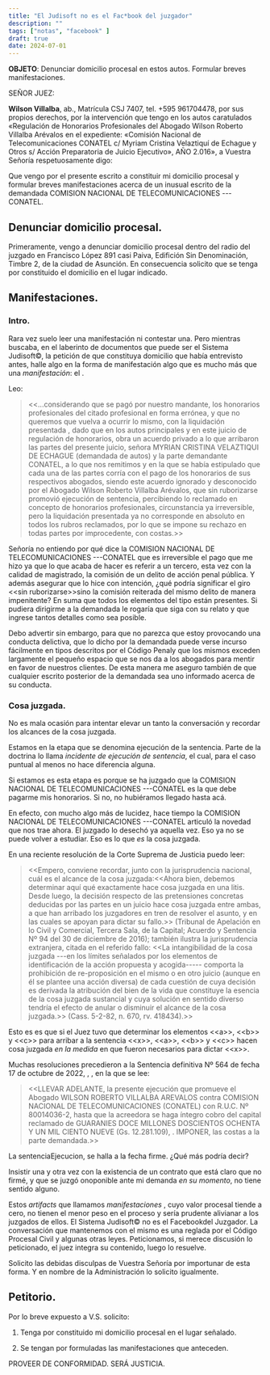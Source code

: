 ```yaml
---
title: "El Judisoft no es el Fac*book del juzgador"
description: ""
tags: ["notas", "facebook" ]
draft: true
date: 2024-07-01
---
```



**OBJETO**: Denunciar domicilio procesal en estos autos. Formular breves
manifestaciones.

SEÑOR JUEZ:

**Wilson Villalba**, ab., Matrícula CSJ 7407, tel. +595 961704478, por
sus propios derechos, por la intervención que tengo en los autos
caratulados «Regulación de Honorarios Profesionales del Abogado Wilson
Roberto Villalba Arévalos en el expediente: «Comisión Nacional de
Telecomunicaciones CONATEL c/ Myriam Cristina Velaztiquí de Echague y
Otros s/ Acción Preparatoria de Juicio Ejecutivo», AÑO 2.016», a Vuestra
Señoría respetuosamente digo:

Que vengo por el presente escrito a constituir mi domicilio procesal y
formular breves manifestaciones acerca de un inusual escrito de la
demandada COMISION NACIONAL DE TELECOMUNICACIONES ---CONATEL.

## Denunciar domicilio procesal.

Primeramente, vengo a denunciar domicilio procesal dentro del radio del
juzgado en Francisco López 891 casi Paiva, Edifición Sin Denominación,
Timbre 2, de la ciudad de Asunción. En consecuencia solicito que se
tenga por constituido el domicilio en el lugar indicado.

## Manifestaciones.

### Intro.

Rara vez suelo leer una manifestación ni contestar una. Pero mientras
buscaba, en el laberinto de documentos que puede ser el Sistema
Judisoft©, la petición de que constituya domicilio que había entrevisto
antes, halle algo en la forma de manifestación algo que es mucho más que
una *manifestación*: el .

Leo:

> \<\<\...considerando que se pagó por nuestro mandante, los honorarios
> profesionales del citado profesional en forma errónea, y que no
> queremos que vuelva a ocurrir lo mismo, con la liquidación presentada
> , dado que en los autos principales y en este juicio de regulación de
> honorarios, obra un acuerdo privado a lo que arribaron las partes del
> presente juicio, señora MYRIAN CRISTINA VELAZTIQUI DE ECHAGUE
> (demandada de autos) y la parte demandante CONATEL, a lo que nos
> remitimos y en la que se había estipulado que cada una de las partes
> corría con el pago de los honorarios de sus respectivos abogados,
> siendo este acuerdo ignorado y desconocido por el Abogado Wilson
> Roberto Villalba Arévalos, que sin ruborizarse promovió ejecución de
> sentencia, percibiendo lo reclamado en concepto de honorarios
> profesionales, circunstancia ya irreversible, pero la liquidación
> presentada ya no corresponde en absoluto en todos los rubros
> reclamados, por lo que se impone su rechazo en todas partes por
> improcedente, con costas.\>\>

Señoría no entiendo por qué dice la COMISION NACIONAL DE
TELECOMUNICACIONES ---CONATEL que es irreversible el pago que me hizo ya
que lo que acaba de hacer es referir a un tercero, esta vez con la
calidad de magistrado, la comisión de un delito de acción penal pública.
Y además asegurar que lo hice con intención, ¿qué podría significar el
giro \<\<sin ruborizarse\>\>sino la comisión reiterada del mismo delito
de manera impenitente? En suma que todos los elementos del tipo están
presentes. Si pudiera dirigirme a la demandada le rogaría que siga con
su relato y que ingrese tantos detalles como sea posible.

Debo advertir sin embargo, para que no parezca que estoy provocando una
conducta delictiva, que lo dicho por la demandada puede verse incurso
fácilmente en tipos descritos por el Código Penaly que los mismos
exceden largamente el pequeño espacio que se nos da a los abogados para
mentir en favor de nuestros clientes. De esta manera me aseguro también
de que cualquier escrito posterior de la demandada sea uno informado
acerca de su conducta.

### Cosa juzgada.

No es mala ocasión para intentar elevar un tanto la conversación y
recordar los alcances de la cosa juzgada.

Estamos en la etapa que se denomina ejecución de la sentencia. Parte de
la doctrina lo llama *incidente de ejecución de sentencia*, el cual,
para el caso puntual al menos no hace diferencia alguna.

Si estamos es esta etapa es porque se ha juzgado que la COMISION
NACIONAL DE TELECOMUNICACIONES ---CONATEL es la que debe pagarme mis
honorarios. Si no, no hubiéramos llegado hasta acá.

En efecto, con mucho algo más de lucidez, hace tiempo la COMISION
NACIONAL DE TELECOMUNICACIONES ---CONATEL articuló la novedad que nos
trae ahora. El juzgado lo desechó ya aquella vez. Eso ya no se puede
volver a estudiar. Eso es lo que *es* la cosa juzgada.

En una reciente resolución de la Corte Suprema de Justicia puedo leer:

> \<\<Empero, conviene recordar, junto con la jurisprudencia nacional,
> cuál es el alcance de la cosa juzgada:\<\<Ahora bien, debemos
> determinar aquí qué exactamente hace cosa juzgada en una litis. Desde
> luego, la decisión respecto de las pretensiones concretas deducidas
> por las partes en un juicio hace cosa juzgada entre ambas, a que han
> arribado los juzgadores en tren de resolver el asunto, y en las cuales
> se apoyan para dictar su fallo.\>\> (Tribunal de Apelación en lo Civil
> y Comercial, Tercera Sala, de la Capital; Acuerdo y Sentencia Nº 94
> del 30 de diciembre de 2016); también ilustra la jurisprudencia
> extranjera, citada en el referido fallo: \<\<La intangibilidad de la
> cosa juzgada ---en los límites señalados por los elementos de
> identificación de la acción propuesta y acogida----- comporta la
> prohibición de re-proposición en el mismo o en otro juicio (aunque en
> él se plantee una acción diversa) de cada cuestión de cuya decisión es
> derivada la atribución del bien de la vida que constituye la esencia
> de la cosa juzgada sustancial y cuya solución en sentido diverso
> tendría el efecto de anular o disminuir el alcance de la cosa
> juzgada.\>\> (Cass. 5-2-82, n. 670, rv. 418434).\>\>

Esto es es que si el Juez tuvo que determinar los elementos \<\<a\>\>,
\<\<b\>\> y \<\<c\>\> para arribar a la sentencia \<\<x\>\>, \<\<a\>\>,
\<\<b\>\> y \<\<c\>\> hacen cosa juzgada *en la medida* en que fueron
necesarios para dictar \<\<x\>\>.

Muchas resoluciones precedieron a la Sentencia definitiva Nº 564 de
fecha 17 de octubre de 2022, , , en la que se lee:

> \<\<LLEVAR ADELANTE, la presente ejecución que promueve el Abogado
> WILSON ROBERTO VILLALBA AREVALOS contra COMISION NACIONAL DE
> TELECOMUNICACIONES (CONATEL) con R.U.C. Nº 80014036-2, hasta que la
> acreedora se haga íntegro cobro del capital reclamado de GUARANIES
> DOCE MILLONES DOSCIENTOS OCHENTA Y UN MIL CIENTO NUEVE (Gs.
> 12.281.109), . IMPONER, las costas a la parte demandada.\>\>

La sentenciaEjecucion, se halla a la fecha firme. ¿Qué más podría decir?

Insistir una y otra vez con la existencia de un contrato que está claro
que no firmé, y que se juzgó onoponible ante mi demanda *en su momento*,
no tiene sentido alguno.

Estos *artifacts* que llamamos *manifestaciones* , cuyo valor procesal
tiende a cero, no tienen el menor peso en el proceso y sería prudente
alivianar a los juzgados de ellos. El Sistema Judisoft© no es el
Facebookdel Juzgador. La conversación que mantenemos con el mismo es una
reglada por el Código Procesal Civil y algunas otras leyes.
Peticionamos, si merece discusión lo peticionado, el juez integra su
contenido, luego lo resuelve.

Solicito las debidas disculpas de Vuestra Señoría por importunar de esta
forma. Y en nombre de la Administración lo solicito igualmente.

## Petitorio.

Por lo breve expuesto a V.S. solicito:

1.  Tenga por constituido mi domicilio procesal en el lugar señalado.

2.  Se tengan por formuladas las manifestaciones que anteceden.

PROVEER DE CONFORMIDAD. SERÁ JUSTICIA.
